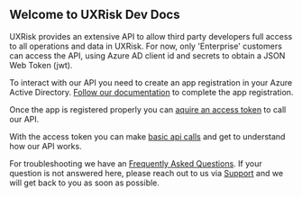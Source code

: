 ## Welcome to UXRisk Dev Docs

UXRisk provides an extensive API to allow third party developers full access to all operations and data in UXRisk. For now, only 'Enterprise' customers can access the API, using Azure AD client id and secrets to obtain a JSON Web Token (jwt). 

To interact with our API you need to create an app registration in your Azure Active Directory. [Follow our documentation](app_reg.md) to complete the app registration.

Once the app is registered properly you can [aquire an access token](aquire_token.md) to call our API.

With the access token you can make [basic api calls](basic.md) and get to understand how our API works. 

For troubleshooting we have an [Frequently Asked Questions](faq.md). If your question is not answered here, please reach out to us via [Support](https://www.uxrisk.com/contact) and we will get back to you as soon as possible.
